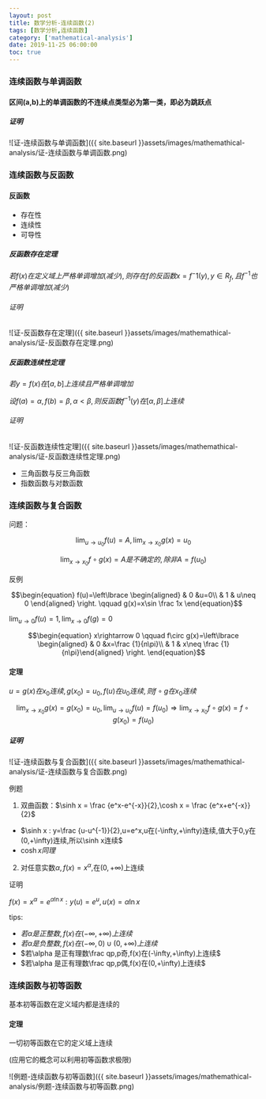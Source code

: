 ```yaml
---
layout: post
title: 数学分析-连续函数(2)
tags: [数学分析,连续函数]
category: ['mathematical-analysis']
date: 2019-11-25 06:00:00
toc: true
---
```


### 连续函数与单调函数

#### 区间(a,b)上的单调函数的不连续点类型必为第一类，即必为跳跃点​

##### 证明

![证-连续函数与单调函数]({{ site.baseurl }}assets/images/mathemathical-analysis/证-连续函数与单调函数.png)

### 连续函数与反函数

#### 反函数

- 存在性
- 连续性
- 可导性

##### 反函数存在定理

$若f(x)在定义域上严格单调增加(减少),则存在f的反函数x=f^-1(y),y\in R_f,且f^{-1}也严格单调增加(减少)$

###### 证明

![证-反函数存在定理]({{ site.baseurl }}assets/images/mathemathical-analysis/证-反函数存在定理.png)

##### 反函数连续性定理

$若y=f(x)在[a,b]上连续且严格单调增加$

$设f(a)=\alpha, f(b)=\beta,\alpha<\beta,则反函数f^{-1}(y)在[\alpha,\beta]上连续$

###### 证明

![证-反函数连续性定理]({{ site.baseurl }}assets/images/mathemathical-analysis/证-反函数连续性定理.png)

- 三角函数与反三角函数
- 指数函数与对数函数

### 连续函数与复合函数

问题：

$$\lim_{u\rightarrow u_0}f(u)=A,\lim_{x\rightarrow x_0}g(x)=u_0$$

$$\lim_{x\rightarrow x_0}f\circ g(x) =A是不确定的,除非A=f(u_0)$$

反例

$$\begin{equation} f(u)=\left\lbrace \begin{aligned}  & 0 &u=0\\ & 1 & u\neq 0 \end{aligned} \right. \qquad g(x)=x\sin \frac 1x \end{equation}$$

$\lim_{u\rightarrow 0}f(u)=1,\lim_{x\rightarrow 0}f(g)=0$

$$\begin{equation} x\rightarrow 0 \qquad f\circ g(x)=\left\lbrace \begin{aligned}  & 0 &x=\frac {1}{n\pi}\\ & 1 & x\neq \frac {1}{n\pi}\end{aligned} \right. \end{equation}$$

#### 定理

$u=g(x)在x_0连续,g(x_0)=u_0,f(u)在u_0连续,则f\circ g在x_0连续$

$$\lim_{x\rightarrow x_0}g(x)=g(x_0)=u_0,\lim_{u\rightarrow u_0}f(u)=f(u_0) \Longrightarrow \lim_{x\rightarrow x_0}f\circ g(x)=f\circ g(x_0)=f(u_0)$$

##### 证明

![证-连续函数与复合函数]({{ site.baseurl }}assets/images/mathemathical-analysis/证-连续函数与复合函数.png)

例题

1. 双曲函数：$\sinh x = \frac {e^x-e^{-x}}{2},\cosh x = \frac {e^x+e^{-x}}{2}$

- $\sinh x : y=\frac {u-u^{-1}}{2},u=e^x,u在(-\infty,+\infty)连续,值大于0,y在(0,+\infty)连续,所以\sinh x连续$
- $\cosh x同理$

2. 对任意实数$\alpha,f(x)=x^\alpha$,在$(0,+\infty)$上连续

证明

$f(x)=x^\alpha=e^{\alpha \ln x} : y(u)=e^u,u(x)=\alpha \ln x$

tips:

- $若\alpha 是正整数,f(x)在(-\infty,+\infty)上连续$
- $若\alpha 是负整数,f(x)在(-\infty,0)\cup (0,+\infty)上连续$
- $若\alpha 是正有理数\frac qp,p奇,f(x)在(-\infty,+\infty)上连续$
- $若\alpha 是正有理数\frac qp,p偶,f(x)在(0,+\infty)上连续$

### 连续函数与初等函数

基本初等函数在定义域内都是连续的

#### 定理

一切初等函数在它的定义域上连续

(应用它的概念可以利用初等函数求极限)

![例题-连续函数与初等函数]({{ site.baseurl }}assets/images/mathemathical-analysis/例题-连续函数与初等函数.png)